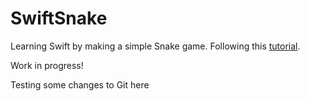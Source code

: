 #  SwiftSnake

Learning Swift by making a simple Snake game. Following this [tutorial](https://medium.com/@gavin9/how-to-build-an-iphone-game-from-scratch-using-spritekit-no-coding-experience-required-bf486568075a).

Work in progress!

Testing some changes to Git here